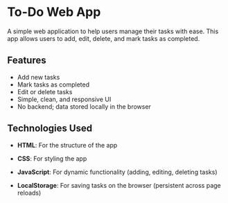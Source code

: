 # To-Do Web App

A simple web application to help users manage their tasks with ease. This app allows users to add, edit, delete, and mark tasks as completed.

## Features

- Add new tasks
- Mark tasks as completed
- Edit or delete tasks
- Simple, clean, and responsive UI
- No backend; data stored locally in the browser

## Technologies Used

- **HTML**: For the structure of the app
- **CSS**: For styling the app
- **JavaScript**: For dynamic functionality (adding, editing, deleting tasks)
- **LocalStorage**: For saving tasks on the browser (persistent across page reloads)

  ```

  ```
